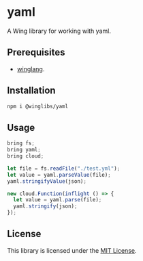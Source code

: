 # yaml

A Wing library for working with yaml.

## Prerequisites

* [winglang](https://winglang.io).

## Installation

```sh
npm i @winglibs/yaml
```

## Usage

```js
bring fs;
bring yaml;
bring cloud;

let file = fs.readFile("./test.yml");
let value = yaml.parseValue(file);
yaml.stringifyValue(json);

new cloud.Function(inflight () => {
  let value = yaml.parse(file);
  yaml.stringify(json);
});
```

## License

This library is licensed under the [MIT License](./LICENSE).
